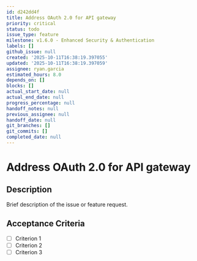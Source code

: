 ```yaml
---
id: d242dd4f
title: Address OAuth 2.0 for API gateway
priority: critical
status: todo
issue_type: feature
milestone: v1.6.0 - Enhanced Security & Authentication
labels: []
github_issue: null
created: '2025-10-11T16:38:19.397055'
updated: '2025-10-11T16:38:19.397059'
assignee: ryan.garcia
estimated_hours: 8.0
depends_on: []
blocks: []
actual_start_date: null
actual_end_date: null
progress_percentage: null
handoff_notes: null
previous_assignee: null
handoff_date: null
git_branches: []
git_commits: []
completed_date: null
---
```


# Address OAuth 2.0 for API gateway

## Description

Brief description of the issue or feature request.

## Acceptance Criteria

- [ ] Criterion 1
- [ ] Criterion 2
- [ ] Criterion 3